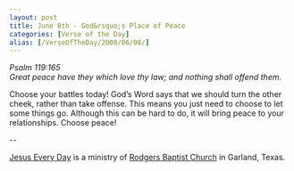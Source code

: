 ```yaml
---
layout: post
title: June 8th - God&rsquo;s Place of Peace
categories: [Verse of the Day]
alias: [/VerseOfTheDay/2008/06/08/]
---
```


_Psalm 119:165  
Great peace have they which love thy law; and nothing shall offend
them._

Choose your battles today! God&rsquo;s Word says that we should
turn the other cheek, rather than take offense. This means you just
need to choose to let some things go. Although this can be hard to
do, it will bring peace to your relationships. Choose peace!

 --

<a href=http://jesuseveryday.net>Jesus Every Day</a> is a ministry of <a href=http://rodgersbaptist.net>Rodgers Baptist Church</a> in Garland, Texas.
